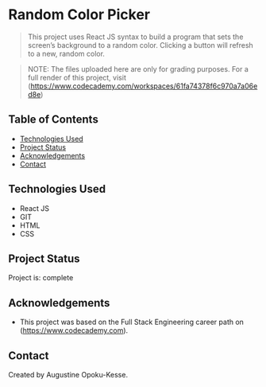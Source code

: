 # Random Color Picker
> This project uses React JS syntax to build a program that sets the screen’s background to a random color. Clicking a button will refresh to a new, random color.

>NOTE: The files uploaded here are only for grading purposes. For a full render of this project, visit (https://www.codecademy.com/workspaces/61fa74378f6c970a7a06ed8e) 

## Table of Contents
* [Technologies Used](#technologies-used)
* [Project Status](#project-status)
* [Acknowledgements](#acknowledgements)
* [Contact](#contact)


## Technologies Used
- React JS
- GIT
- HTML
- CSS


## Project Status
Project is: complete


## Acknowledgements
- This project was based on the Full Stack Engineering career path on (https://www.codecademy.com).


## Contact
Created by Augustine Opoku-Kesse.
